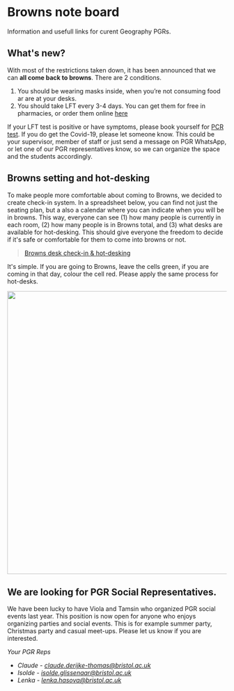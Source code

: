 # Browns note board

Information and usefull links for curent Geography PGRs.

## What's new?

With most of the restrictions taken down, it has been announced that we can **all come back to browns**. There are 2 conditions.
1. You should be wearing masks inside, when you’re not consuming food ar are at your desks.
2. You should take LFT every 3-4 days. You can get them for free in pharmacies, or order them online [here](https://www.gov.uk/order-coronavirus-rapid-lateral-flow-tests)

If your LFT test is positive or have symptoms, please book yourself for [PCR test](https://www.nhs.uk/conditions/coronavirus-covid-19/testing/get-tested-for-coronavirus/). If you do get the Covid-19, please let someone know. This could be your supervisor, member of staff or just send a message on PGR WhatsApp, or let one of our PGR representatives know, so we can organize the space and the students accordingly.


## Browns setting and hot-desking

To make people more comfortable about coming to Browns, we decided to create check-in system. In a spreadsheet below, you can find not just the seating plan, but a also a calendar where you can indicate when you will be in browns. This way, everyone can see (1) how many people is currently in each room, (2) how many people is in Browns total, and (3) what desks are available for hot-desking. This should give everyone the freedom to decide if it's safe or comfortable for them to come into browns or not.

> [Browns desk check-in & hot-desking](https://docs.google.com/spreadsheets/d/1E2dg7tIT-jAFbEEQU-WUVP-tiqFN4De8_NhPHV7ueQk/edit#gid=0)


It's simple. If you are going to Browns, leave the cells green, if you are coming in that day, colour the cell red. Please apply the same process for hot-desks.

<img src="https://github.com/geogbristol/brownsnoteboard/blob/master/Capture1.PNG" width="650">


## We are looking for PGR Social Representatives.

We have been lucky to have Viola and Tamsin who organized PGR social events last year. This position is now open for anyone who enjoys organizing parties and social events. This is for example summer party, Christmas party and casual meet-ups. Please let us know if you are interested.

*Your PGR Reps*
* *Claude - claude.derijke-thomas@bristol.ac.uk*
* *Isolde - isolde.glissenaar@bristol.ac.uk*
* *Lenka - lenka.hasova@bristol.ac.uk*

